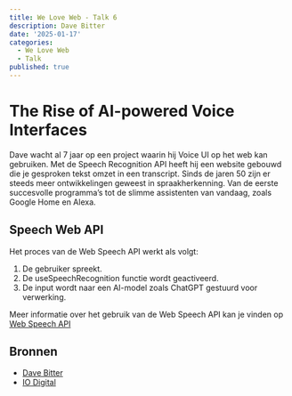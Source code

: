 ```yaml
---
title: We Love Web - Talk 6
description: Dave Bitter
date: '2025-01-17'
categories:
  - We Love Web
  - Talk
published: true
---
```


# The Rise of AI-powered Voice Interfaces
Dave wacht al 7 jaar op een project waarin hij Voice UI op het web kan gebruiken. 
Met de Speech Recognition API heeft hij een website gebouwd die je gesproken tekst omzet in een transcript.
Sinds de jaren 50 zijn er steeds meer ontwikkelingen geweest in spraakherkenning. 
Van de eerste succesvolle programma’s tot de slimme assistenten van vandaag, zoals Google Home en Alexa.

## Speech Web API
Het proces van de Web Speech API werkt als volgt:

1. De gebruiker spreekt.
2. De useSpeechRecognition functie wordt geactiveerd.
3. De input wordt naar een AI-model zoals ChatGPT gestuurd voor verwerking.

Meer informatie over het gebruik van de Web Speech API kan je vinden op [Web Speech API](https://developer.mozilla.org/en-US/docs/Web/API/Web_Speech_API)

## Bronnen
- [Dave Bitter](https://www.davebitter.com/)
- [IO Digital](https://techhub.iodigital.com/)
